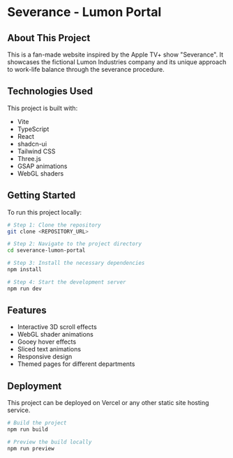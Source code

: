 # Severance - Lumon Portal

## About This Project

This is a fan-made website inspired by the Apple TV+ show "Severance". It showcases the fictional Lumon Industries company and its unique approach to work-life balance through the severance procedure.

## Technologies Used

This project is built with:

- Vite
- TypeScript
- React
- shadcn-ui
- Tailwind CSS
- Three.js
- GSAP animations
- WebGL shaders

## Getting Started

To run this project locally:

```sh
# Step 1: Clone the repository
git clone <REPOSITORY_URL>

# Step 2: Navigate to the project directory
cd severance-lumon-portal

# Step 3: Install the necessary dependencies
npm install

# Step 4: Start the development server
npm run dev
```

## Features

- Interactive 3D scroll effects
- WebGL shader animations
- Gooey hover effects
- Sliced text animations
- Responsive design
- Themed pages for different departments

## Deployment

This project can be deployed on Vercel or any other static site hosting service.

```sh
# Build the project
npm run build

# Preview the build locally
npm run preview
```
